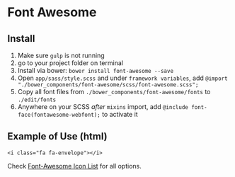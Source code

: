 # Font Awesome

## Install

1. Make sure `gulp` is not running
1. go to your project folder on terminal
1. Install via bower: `bower install font-awesome --save`
1. Open `app/sass/style.scss` and under `framework variables`, add `@import "./bower_components/font-awesome/scss/font-awesome.scss";`
1. Copy all font files from `./bower_components/font-awesome/fonts` to `./edit/fonts`
1. Anywhere on your SCSS *after* `mixins` import, add `@include font-face(fontawesome-webfont);` to activate it

## Example of Use (html)

```
<i class="fa fa-envelope"></i>
```
Check [Font-Awesome Icon List](http://fontawesome.io/icons/) for all options.